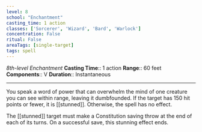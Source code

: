 ```yaml
---
level: 8
school: "Enchantment"
casting_time: 1 action
classes: ['Sorcerer', 'Wizard', 'Bard', 'Warlock']
concentration: False
ritual: False
areaTags: [single-target]
tags: spell
---
```


_8th-level Enchantment_
**Casting Time**:: 1 action
**Range**:: 60 feet
**Components**:: V
**Duration**:: Instantaneous

---

You speak a word of power that can overwhelm the mind of one creature you can see within range, leaving it dumbfounded. If the target has 150 hit points or fewer, it is [[stunned]]. Otherwise, the spell has no effect.

The [[stunned]] target must make a Constitution saving throw at the end of each of its turns. On a successful save, this stunning effect ends.



